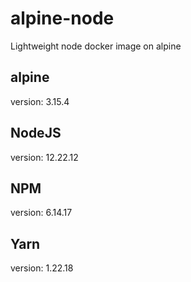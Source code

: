 # alpine-node
Lightweight node docker image on alpine

## alpine
version: 3.15.4

## NodeJS
version: 12.22.12

## NPM
version: 6.14.17

## Yarn
version: 1.22.18
